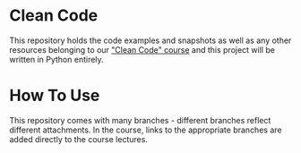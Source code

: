 # Clean Code

This repository holds the code examples and snapshots as well as any other resources belonging to our ["Clean Code" course](https://acad.link/clean-code) and this project will be written in Python entirely.

# How To Use

This repository comes with many branches - different branches reflect different attachments. In the course, links to the appropriate branches are added directly to the course lectures.
